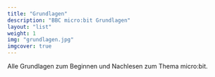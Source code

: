 ```yaml
---
title: "Grundlagen"
description: "BBC micro:bit Grundlagen"
layout: "list"
weight: 1
img: "grundlagen.jpg"
imgcover: true
---
```


Alle Grundlagen zum Beginnen und Nachlesen zum Thema micro:bit.
